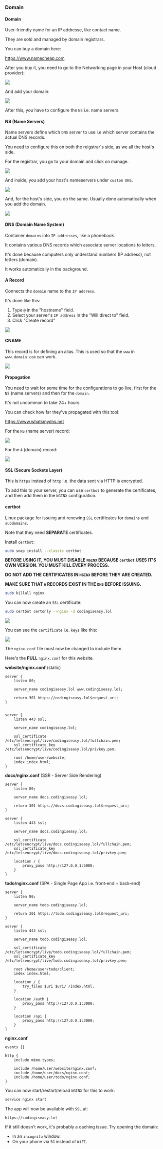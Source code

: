 ### Domain

#### Domain

User-friendly name for an IP addresse, like contact name.

They are sold and managed by domain registrars.

You can buy a domain here:

<a href="https://www.namecheap.com">https://www.namecheap.com</a>

After you buy it, you need to go to the Networking page in your Host (cloud provider):

![](pics/topics/digitalocean-networking.jpg)

And add your domain:

![](pics/topics/digitalocean-networking-domain.jpg)

After this, you have to configure the `NS` i.e. name servers.

#### NS (Name Servers)

Name servers define which `DNS` server to use i.e which server contains the actual DNS records.

You need to configure this on both the reigstrar's side, as we all the host's side.

For the registrar, you go to your domain and click on manage.

![](pics/topics/namecheap-domains.jpg)

And inside, you add your host's nameservers under `custom DNS`.

![](pics/topics/namecheap-ns.jpg)

And, for the host's side, you do the same. Usually done automatically when you add the domain.

![](pics/topics/digitalocean-ns.jpg)

#### DNS (Domain Name System)

Container `domains` into `IP addresses`, like a phonebook.

It contains various DNS records which associate server locations to letters.

It's done because computers only understand numbers (IP address), not letters (domain).

It works automatically in the background.

#### A Record

Connects the `domain` name to the `IP address`.

It's done like this:

1. Type `@` in the "hostname" field.
2. Select your server's `IP address` in the "Will direct to" field.
3. Click "Create record"

![](pics/topics/digitalocean-networking-a-record.jpg)

#### CNAME

This record is for defining an alias. This is used so that the `www` in `www.domain.com` can work.

![](pics/topics/digitalocean-networking-cname.jpg)

#### Propagation

You need to wait for some time for the configurations to go live, first for the `NS` (name servers) and then for the `domain`.

It's not uncommon to take 24+ hours.

You can check how far they've propagated with this tool:

<a href="https://www.whatsmydns.net">https://www.whatsmydns.net</a>

For the `NS` (name server) record:

![](pics/topics/whatsmydns-ns.jpg)

For the `A` (domain) record:

![](pics/topics/whatsmydns-a.jpg)

#### SSL (Secure Sockets Layer)

This is `https` instead of `http` i.e. the data sent via HTTP is encrypted.

To add this to your server, you can use `certbot` to generate the certificates, and then add them in the `NGINX` configuration.

#### certbot

Linux package for issuing and renewing `SSL` certificates for `domains` and `subdomains`.

Note that they need **SEPARATE** certificates.

Install `certbot`:

```bash
sudo snap install --classic certbot
```

**BEFORE USING IT, YOU MUST DISABLE `NGINX` BECAUSE `certbot` USES IT'S OWN VERSION. YOU MUST KILL EVERY PROCESS.**

**DO NOT ADD THE CERTIFICATES IN `NGINX` BEFORE THEY ARE CREATED.**

**MAKE SURE THAT `A` RECORDS EXIST IN THE `DNS` BEFORE ISSUING.**

```bash
sudo killall nginx
```

You can now create an `SSL` certificate:

```bash
sudo certbot certonly --nginx -d codingiseasy.lol
```

![](pics/topics/ssl-certbot.jpg)

You can see the `certificate` i.e. `keys` like this:

![](pics/topics/ssl-keys.jpg)

The `nginx.conf` file must now be changed to include them.

Here's the **FULL** `nginx.conf` for this website.

**website/nginx.conf** (static)

```nginx
server {
    listen 80;

    server_name codingiseasy.lol www.codingiseasy.lol;

    return 301 https://codingiseasy.lol$request_uri;
}


server {
    listen 443 ssl;

    server_name codingiseasy.lol;

    ssl_certificate /etc/letsencrypt/live/codingiseasy.lol/fullchain.pem;
    ssl_certificate_key /etc/letsencrypt/live/codingiseasy.lol/privkey.pem;

    root /home/user/website;
    index index.html;
}
```

**docs/nginx.conf** (SSR - Server Side Rendering)

```nginx
server {
    listen 80;

    server_name docs.codingiseasy.lol;

    return 301 https://docs.codingiseasy.lol$request_uri;
}

server {
    listen 443 ssl;

    server_name docs.codingiseasy.lol;

    ssl_certificate /etc/letsencrypt/live/docs.codingiseasy.lol/fullchain.pem;
    ssl_certificate_key /etc/letsencrypt/live/docs.codingiseasy.lol/privkey.pem;

    location / {
        proxy_pass http://127.0.0.1:5000;
    }
}
```

**todo/nginx.conf** (SPA - Single Page App i.e. front-end + back-end)

```nginx
server {
    listen 80;

    server_name todo.codingiseasy.lol;

    return 301 https://todo.codingiseasy.lol$request_uri;
}

server {
    listen 443 ssl;

    server_name todo.codingiseasy.lol;

    ssl_certificate /etc/letsencrypt/live/todo.codingiseasy.lol/fullchain.pem;
    ssl_certificate_key /etc/letsencrypt/live/todo.codingiseasy.lol/privkey.pem;

    root /home/user/todo/client;
    index index.html;

    location / {
        try_files $uri $uri/ /index.html;
    }

    location /auth {
        proxy_pass http://127.0.0.1:3000;
    }

    location /api {
        proxy_pass http://127.0.0.1:3000;
    }
}
```

**nginx.conf**

```nginx
events {}

http {
    include mime.types;

    include /home/user/website/nginx.conf;
    include /home/user/docs/nginx.conf;
    include /home/user/todo/nginx.conf;
}
```

You can now start/restart/reload `NGINX` for this to work:

```bash
service nginx start
```

The app will now be available with `SSL` at:

```text
https://codingiseasy.lol
```

If it still doesn't work, it's probably a caching issue. Try opening the domain:

-   In an `incognito` window.
-   On your phone via `5G` instead of `WiFI`.
